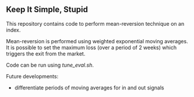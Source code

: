 ## Keep It Simple, Stupid

This repository contains code to perform mean-reversion technique on an index.
 
Mean-reversion is performed using weighted exponential moving averages. It is possible to set the maximum loss (over a period of 2 weeks) which triggers the exit from the market.

Code can be run using *tune_eval.sh*.

Future developments:  
- differentiate periods of moving averages for in and out signals